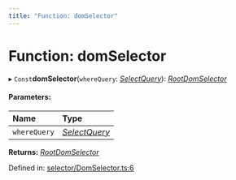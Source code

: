 ```yaml
---
title: "Function: domSelector"
---
```


# Function: domSelector

▸ `Const`**domSelector**(`whereQuery`: [*SelectQuery*](../types/selectquery.md)): [*RootDomSelector*](../classes/rootdomselector.md)

#### Parameters:

Name | Type |
:------ | :------ |
`whereQuery` | [*SelectQuery*](../types/selectquery.md) |

**Returns:** [*RootDomSelector*](../classes/rootdomselector.md)

Defined in: [selector/DomSelector.ts:6](https://github.com/44x1carbon/gigantes/blob/2721068/src/selector/DomSelector.ts#L6)

